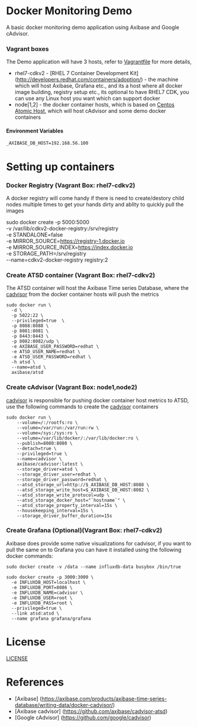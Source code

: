 # Docker Monitoring Demo
A basic docker monitoring demo application using Axibase and Google cAdvisor.

### Vagrant boxes
The Demo application will have 3 hosts, refer to [Vagrantfile](/Vagrantfile) for more details,
 * rhel7-cdkv2 - [RHEL 7 Container Development Kit] (http://developers.redhat.com/containers/adoption/) - the machine which will host Axibase, Grafana etc., and its a host where all docker image building, registry setup etc., its optional to have RHEL7 CDK, you can use any Linux host you want which can support docker 
 * node[1,2] - the docker container hosts, which is based on [Centos Atomic Host](https://wiki.centos.org/SpecialInterestGroup/Atomic), which will host cAdvisor and some demo docker containers
 
#### Environment Variables
`_AXIBASE_DB_HOST=192.168.56.100`

# Setting up containers

### Docker Registry (Vagrant Box: rhel7-cdkv2)
A docker registry will come handy if there is need to create/destory child nodes multiple times to get your hands dirty and ablity to quickly pull the images 

sudo docker create -p 5000:5000 \
 -v /var/lib/cdkv2-docker-registry:/srv/registry \
-e STANDALONE=false \
-e MIRROR_SOURCE=https://registry-1.docker.io \
-e MIRROR_SOURCE_INDEX=https://index.docker.io \
-e STORAGE_PATH=/srv/registry \
--name=cdkv2-docker-registry registry:2

### Create ATSD container (Vagrant Box: rhel7-cdkv2)

The ATSD container will host the Axibase Time series Database, where the [cadvisor](https://github.com/axibase/cadvisor-atsd) from the docker container hosts will push the metrics

```
sudo docker run \
  -d \
  -p 5022:22 \
  --privileged=true  \
  -p 8088:8088 \
  -p 8081:8081 \
  -p 8443:8443 \
  -p 8082:8082/udp \
  -e AXIBASE_USER_PASSWORD=redhat \
  -e ATSD_USER_NAME=redhat \
  -e ATSD_USER_PASSWORD=redhat \
  -h atsd \
  --name=atsd \
  axibase/atsd
```

### Create cAdvisor (Vagrant Box: node1,node2)
[cadvisor](https://github.com/axibase/cadvisor-atsd) is responsible for pushing docker container host metrics to ATSD, use the following commands to create the [cadvisor](https://github.com/axibase/cadvisor-atsd) containers 

``` 
sudo docker run \
    --volume=/:/rootfs:ro \
    --volume=/var/run:/var/run:rw \
    --volume=/sys:/sys:ro \
    --volume=/var/lib/docker/:/var/lib/docker:ro \
    --publish=8080:8080 \
    --detach=true \
    --privileged=true \
    --name=cadvisor \
    axibase/cadvisor:latest \
    --storage_driver=atsd \
    --storage_driver_user=redhat \
    --storage_driver_password=redhat \
    --atsd_storage_url=http://$_AXIBASE_DB_HOST:8088 \
    --atsd_storage_write_host=$_AXIBASE_DB_HOST:8082 \
    --atsd_storage_write_protocol=udp \
    --atsd_storage_docker_host="`hostname`" \
    --atsd_storage_property_interval=15s \
    --housekeeping_interval=15s \
    --storage_driver_buffer_duration=15s
```

### Create Grafana (Optional)(Vagrant Box: rhel7-cdkv2)
Axibase does provide some native visualizations for cadvisor, if you want to pull the same on to Grafana you can have it installed using the following docker commands:

```
sudo docker create -v /data --name influxdb-data busybox /bin/true
```

```
sudo docker create -p 3000:3000 \
  -e INFLUXDB_HOST=localhost \
  -e INFLUXDB_PORT=8086 \
  -e INFLUXDB_NAME=cadvisor \
  -e INFLUXDB_USER=root \
  -e INFLUXDB_PASS=root \
  --privileged=true \
  --link atsd:atsd \
  --name grafana grafana/grafana
```
# License
[LICENSE](/LICENSE.md)

# References

  * [Axibase] (https://axibase.com/products/axibase-time-series-database/writing-data/docker-cadvisor/)
  * [Axibase cadvisor] (https://github.com/axibase/cadvisor-atsd)
  * [Google cAdvisor] (https://github.com/google/cadvisor)

